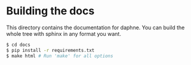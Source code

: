 # Building the docs
This directory contains the documentation for daphne. You can build the whole tree with sphinx in any format you want.

```sh
$ cd docs
$ pip install -r requirements.txt
$ make html # Run 'make' for all options
```
